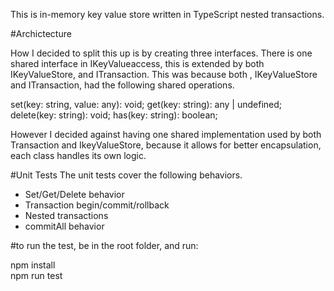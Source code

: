 This is in-memory key value store written in TypeScript nested transactions. 

#Archictecture 

How I decided to split this up is by creating three interfaces. There is one shared interface in IKeyValueaccess, this is extended by both IKeyValueStore, and ITransaction.
This was because both , IKeyValueStore and ITransaction, had the following shared operations.

  set(key: string, value: any): void;
  get(key: string): any | undefined;
  delete(key: string): void;
  has(key: string): boolean;

However I decided against having one shared implementation used by both Transaction and IkeyValueStore, because it allows for better encapsulation, each class handles its own logic. 

#Unit Tests
The unit tests cover the following behaviors.
- Set/Get/Delete behavior
- Transaction begin/commit/rollback
- Nested transactions
- commitAll behavior


#to run the test, be in the root folder, and run:

npm install\
npm run test